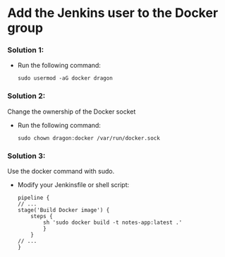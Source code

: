 # Add the Jenkins user to the Docker group
 
 ### Solution 1:
 - Run the following command:
    ```
    sudo usermod -aG docker dragon
    ```
### Solution 2:
Change the ownership of the Docker socket
  
  - Run the following command:
  
     ```
     sudo chown dragon:docker /var/run/docker.sock
     ```
### Solution 3:
Use the docker command with sudo.

- Modify your Jenkinsfile or shell script:
    ```
    pipeline {
    // ...
    stage('Build Docker image') {
        steps {
            sh 'sudo docker build -t notes-app:latest .'
            }
        }
    // ...
    }
    ```
